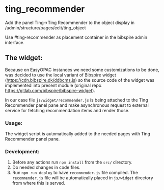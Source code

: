 # ting_recommender

Add the panel Ting->Ting Recommender to the object display in /admin/structure/pages/edit/ting_object

Use #ting-recommender as placement container in the bibspire admin interface.

## The widget:
Because on EasyOPAC instances we need some customizations to be done, was decided
to use the local variant of Bibspire widget (https://cdn.bibspire.dk/ddbcms.js) so
the source code of the widget was implemented into present module (original repo: https://gitlab.com/bibspire/bibspire-widget).

In our case file `js/widget/recommender.js` is being attached to the Ting Recommender panel pane and make asynchronous request
to external service for fetching recommendation items and render those.

### Usage:
The widget script is automatically added to the needed pages with Ting Recommender panel pane.

### Development:
1. Before any actions run `npm install` from the `src/` directory.
2. Do needed changes in code files.
3. Run `npm run deploy` to have `recommender.js` file compiled. The `recommender.js` file will be automatically placed
in `js/widget` directory from where this is served.

